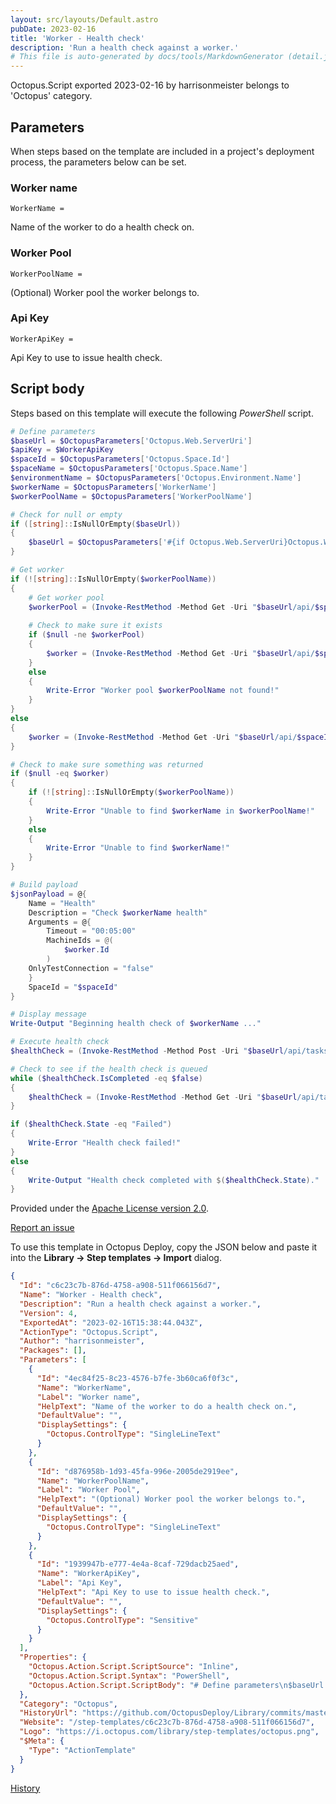 ```yaml
---
layout: src/layouts/Default.astro
pubDate: 2023-02-16
title: 'Worker - Health check'
description: 'Run a health check against a worker.'
# This file is auto-generated by docs/tools/MarkdownGenerator (detail.js)
---
```


Octopus.Script exported 2023-02-16 by harrisonmeister belongs to 'Octopus' category.

## Parameters

When steps based on the template are included in a project's deployment process, the parameters below can be set.


<div class="param">

### Worker name

`WorkerName = `

Name of the worker to do a health check on.

</div>
        
<div class="param">

### Worker Pool

`WorkerPoolName = `

(Optional) Worker pool the worker belongs to.

</div>
        
<div class="param">

### Api Key

`WorkerApiKey = `

Api Key to use to issue health check.

</div>
        

## Script body

Steps based on this template will execute the following *PowerShell* script.

```PowerShell
# Define parameters
$baseUrl = $OctopusParameters['Octopus.Web.ServerUri'] 
$apiKey = $WorkerApiKey
$spaceId = $OctopusParameters['Octopus.Space.Id']
$spaceName = $OctopusParameters['Octopus.Space.Name']
$environmentName = $OctopusParameters['Octopus.Environment.Name']
$workerName = $OctopusParameters['WorkerName']
$workerPoolName = $OctopusParameters['WorkerPoolName']

# Check for null or empty
if ([string]::IsNullOrEmpty($baseUrl))
{
	$baseUrl = $OctopusParameters['#{if Octopus.Web.ServerUri}Octopus.Web.ServerUri#{else}Octopus.Web.BaseUrl#{/if}']
}

# Get worker
if (![string]::IsNullOrEmpty($workerPoolName))
{
    # Get worker pool
    $workerPool = (Invoke-RestMethod -Method Get -Uri "$baseUrl/api/$spaceId/workerpools/all" -Headers @{"X-Octopus-ApiKey"="$apiKey"}) | Where-Object {$_.Name -eq $workerPoolName}
    
    # Check to make sure it exists
    if ($null -ne $workerPool)
    {
        $worker = (Invoke-RestMethod -Method Get -Uri "$baseUrl/api/$spaceId/workerpools/$($workerPool.Id)/workers" -Headers @{"X-Octopus-ApiKey"="$apiKey"}).Items | Where-Object {$_.Name -eq "$workerName"}
    }
    else
    {
    	Write-Error "Worker pool $workerPoolName not found!"
    }
}
else
{
    $worker = (Invoke-RestMethod -Method Get -Uri "$baseUrl/api/$spaceId/workers/all" -Headers @{"X-Octopus-ApiKey"="$apiKey"}) | Where-Object {$_.Name -eq "$workerName"}
}

# Check to make sure something was returned
if ($null -eq $worker)
{
	if (![string]::IsNullOrEmpty($workerPoolName))
    {
    	Write-Error "Unable to find $workerName in $workerPoolName!"
    }
    else
    {
    	Write-Error "Unable to find $workerName!"
    }
}

# Build payload
$jsonPayload = @{
	Name = "Health"
    Description = "Check $workerName health"
    Arguments = @{
    	Timeout = "00:05:00"
        MachineIds = @(
        	$worker.Id
        )
    OnlyTestConnection = "false"
    }
    SpaceId = "$spaceId"
}

# Display message
Write-Output "Beginning health check of $workerName ..."

# Execute health check
$healthCheck = (Invoke-RestMethod -Method Post -Uri "$baseUrl/api/tasks" -Body ($jsonPayload | ConvertTo-Json -Depth 10) -Headers @{"X-Octopus-ApiKey"="$apiKey"})

# Check to see if the health check is queued
while ($healthCheck.IsCompleted -eq $false)
{
    $healthCheck = (Invoke-RestMethod -Method Get -Uri "$baseUrl/api/tasks/$($healthCheck.Id)" -Headers @{"X-Octopus-ApiKey"="$apiKey"})
}

if ($healthCheck.State -eq "Failed")
{
	Write-Error "Health check failed!"
}
else
{
	Write-Output "Health check completed with $($healthCheck.State)."
}

```

Provided under the [Apache License version 2.0](https://github.com/OctopusDeploy/Library/blob/master/LICENSE.txt).

[Report an issue](https://github.com/OctopusDeploy/Library/issues/new?assignees=&labels=&projects=&template=bug-report.yml&title=Issue%20with%20Worker%20-%20Health%20check&step-template=Worker%20-%20Health%20check)

<div class="get-json">

To use this template in Octopus Deploy, copy the JSON below and paste it into the **Library → Step templates → Import** dialog.

```json
{
  "Id": "c6c23c7b-876d-4758-a908-511f066156d7",
  "Name": "Worker - Health check",
  "Description": "Run a health check against a worker.",
  "Version": 4,
  "ExportedAt": "2023-02-16T15:38:44.043Z",
  "ActionType": "Octopus.Script",
  "Author": "harrisonmeister",
  "Packages": [],
  "Parameters": [
    {
      "Id": "4ec84f25-8c23-4576-b7fe-3b60ca6f0f3c",
      "Name": "WorkerName",
      "Label": "Worker name",
      "HelpText": "Name of the worker to do a health check on.",
      "DefaultValue": "",
      "DisplaySettings": {
        "Octopus.ControlType": "SingleLineText"
      }
    },
    {
      "Id": "d876958b-1d93-45fa-996e-2005de2919ee",
      "Name": "WorkerPoolName",
      "Label": "Worker Pool",
      "HelpText": "(Optional) Worker pool the worker belongs to.",
      "DefaultValue": "",
      "DisplaySettings": {
        "Octopus.ControlType": "SingleLineText"
      }
    },
    {
      "Id": "1939947b-e777-4e4a-8caf-729dacb25aed",
      "Name": "WorkerApiKey",
      "Label": "Api Key",
      "HelpText": "Api Key to use to issue health check.",
      "DefaultValue": "",
      "DisplaySettings": {
        "Octopus.ControlType": "Sensitive"
      }
    }
  ],
  "Properties": {
    "Octopus.Action.Script.ScriptSource": "Inline",
    "Octopus.Action.Script.Syntax": "PowerShell",
    "Octopus.Action.Script.ScriptBody": "# Define parameters\n$baseUrl = $OctopusParameters['Octopus.Web.ServerUri'] \n$apiKey = $WorkerApiKey\n$spaceId = $OctopusParameters['Octopus.Space.Id']\n$spaceName = $OctopusParameters['Octopus.Space.Name']\n$environmentName = $OctopusParameters['Octopus.Environment.Name']\n$workerName = $OctopusParameters['WorkerName']\n$workerPoolName = $OctopusParameters['WorkerPoolName']\n\n# Check for null or empty\nif ([string]::IsNullOrEmpty($baseUrl))\n{\n\t$baseUrl = $OctopusParameters['#{if Octopus.Web.ServerUri}Octopus.Web.ServerUri#{else}Octopus.Web.BaseUrl#{/if}']\n}\n\n# Get worker\nif (![string]::IsNullOrEmpty($workerPoolName))\n{\n    # Get worker pool\n    $workerPool = (Invoke-RestMethod -Method Get -Uri \"$baseUrl/api/$spaceId/workerpools/all\" -Headers @{\"X-Octopus-ApiKey\"=\"$apiKey\"}) | Where-Object {$_.Name -eq $workerPoolName}\n    \n    # Check to make sure it exists\n    if ($null -ne $workerPool)\n    {\n        $worker = (Invoke-RestMethod -Method Get -Uri \"$baseUrl/api/$spaceId/workerpools/$($workerPool.Id)/workers\" -Headers @{\"X-Octopus-ApiKey\"=\"$apiKey\"}).Items | Where-Object {$_.Name -eq \"$workerName\"}\n    }\n    else\n    {\n    \tWrite-Error \"Worker pool $workerPoolName not found!\"\n    }\n}\nelse\n{\n    $worker = (Invoke-RestMethod -Method Get -Uri \"$baseUrl/api/$spaceId/workers/all\" -Headers @{\"X-Octopus-ApiKey\"=\"$apiKey\"}) | Where-Object {$_.Name -eq \"$workerName\"}\n}\n\n# Check to make sure something was returned\nif ($null -eq $worker)\n{\n\tif (![string]::IsNullOrEmpty($workerPoolName))\n    {\n    \tWrite-Error \"Unable to find $workerName in $workerPoolName!\"\n    }\n    else\n    {\n    \tWrite-Error \"Unable to find $workerName!\"\n    }\n}\n\n# Build payload\n$jsonPayload = @{\n\tName = \"Health\"\n    Description = \"Check $workerName health\"\n    Arguments = @{\n    \tTimeout = \"00:05:00\"\n        MachineIds = @(\n        \t$worker.Id\n        )\n    OnlyTestConnection = \"false\"\n    }\n    SpaceId = \"$spaceId\"\n}\n\n# Display message\nWrite-Output \"Beginning health check of $workerName ...\"\n\n# Execute health check\n$healthCheck = (Invoke-RestMethod -Method Post -Uri \"$baseUrl/api/tasks\" -Body ($jsonPayload | ConvertTo-Json -Depth 10) -Headers @{\"X-Octopus-ApiKey\"=\"$apiKey\"})\n\n# Check to see if the health check is queued\nwhile ($healthCheck.IsCompleted -eq $false)\n{\n    $healthCheck = (Invoke-RestMethod -Method Get -Uri \"$baseUrl/api/tasks/$($healthCheck.Id)\" -Headers @{\"X-Octopus-ApiKey\"=\"$apiKey\"})\n}\n\nif ($healthCheck.State -eq \"Failed\")\n{\n\tWrite-Error \"Health check failed!\"\n}\nelse\n{\n\tWrite-Output \"Health check completed with $($healthCheck.State).\"\n}\n"
  },
  "Category": "Octopus",
  "HistoryUrl": "https://github.com/OctopusDeploy/Library/commits/master/step-templates//opt/buildagent/work/75443764cd38076d/step-templates/octopus-worker-healthcheck.json",
  "Website": "/step-templates/c6c23c7b-876d-4758-a908-511f066156d7",
  "Logo": "https://i.octopus.com/library/step-templates/octopus.png",
  "$Meta": {
    "Type": "ActionTemplate"
  }
}
```

[History](https://github.com/OctopusDeploy/Library/commits/master/step-templates/https://github.com/OctopusDeploy/Library/commits/master/step-templates//opt/buildagent/work/75443764cd38076d/step-templates/octopus-worker-healthcheck.json)

</div>
